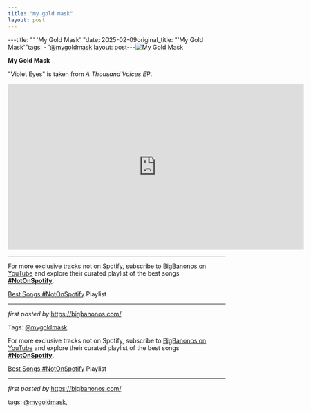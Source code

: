 ```yaml
---
title: "my gold mask"
layout: post
---
```

---title: "' 'My Gold Mask''"date: 2025-02-09original_title: "'My Gold Mask'"tags:  - '[@mygoldmask](/tags/mygoldmask/)'layout: post---<img src="https://i.scdn.co/image/ab6761610000e5eb7e249627acbfec065486bcd3" alt="My Gold Mask"> <p><strong>My Gold Mask</strong></p> <p>"Violet Eyes" is taken from <em>A Thousand Voices EP</em>.</p> <iframe width="685" height="385" src="https://www.youtube.com/embed/nxzUQAaCZdU" title="My Gold Mask - Violet Eyes - Official Music Video" frameborder="0" allow="accelerometer; autoplay; clipboard-write; encrypted-media; gyroscope; picture-in-picture; web-share" referrerpolicy="strict-origin-when-cross-origin" allowfullscreen></iframe> <hr> <div> <p>For more exclusive tracks not on Spotify, subscribe to <a href="https://www.youtube.com/[@BigBanonos](/tags/BigBanonos/)" target="_blank">BigBanonos on YouTube</a> and explore their curated playlist of the best songs <strong>[#NotOnSpotify](/tags/NotOnSpotify/)</strong>.</p> <p><a href="https://www.youtube.com/playlist?list=PLtuNtuTatqI0kFahUCbtbfenC_ET5O_tr" target="_blank">Best Songs [#NotOnSpotify](/tags/NotOnSpotify/) Playlist</a></p></div> <hr> <p><em>first posted by</em> <a href="https://bigbanonos.com/" rel="noopener" target="_new">https://bigbanonos.com/</a></p> <p>Tags: [@mygoldmask](/tags/mygoldmask/)</p><!--Subscribe and Playlist Links--><div>    <p>For more exclusive tracks not on Spotify, subscribe to <a href="https://www.youtube.com/[@BigBanonos](/tags/BigBanonos/)" target="_blank">BigBanonos on YouTube</a> and explore their curated playlist of the best songs <strong>[#NotOnSpotify](/tags/NotOnSpotify/)</strong>.</p>    <p><a href="https://www.youtube.com/playlist?list=PLtuNtuTatqI0kFahUCbtbfenC_ET5O_tr" target="_blank">Best Songs [#NotOnSpotify](/tags/NotOnSpotify/) Playlist<br /></a></p></div><hr /><p><em>first posted by</em> <a href="https://bigbanonos.com/" rel="noopener" target="_new">https://bigbanonos.com/</a></p><p>tags: [@mygoldmask](/tags/mygoldmask/),</p>